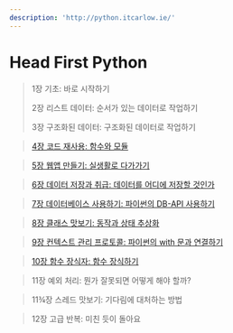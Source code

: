 ```yaml
---
description: 'http://python.itcarlow.ie/'
---
```


# Head First Python

> 1장 기초: 바로 시작하기
>
> 2장 리스트 데이터: 순서가 있는 데이터로 작업하기
>
> 3장 구조화된 데이터: 구조화된 데이터로 작업하기

> [4장 코드 재사용: 함수와 모듈](https://sangmandu.gitbook.io/til/2021/mar/1)

> [5장 웹앱 만들기: 실생활로 다가가기](https://sangmandu.gitbook.io/til/2021/mar/5)

> [6장 데이터 저장과 취급: 데이터를 어디에 저장할 것인가](https://sangmandu.gitbook.io/til/2021/mar/6)

> [7장 데이터베이스 사용하기: 파이썬의 DB-API 사용하기](https://sangmandu.gitbook.io/til/2021/mar/17)

> [8장 클래스 맛보기: 동작과 상태 추상화](https://sangmandu.gitbook.io/til/2021/mar/19)

> [9장 컨텍스트 관리 프로토콜: 파이썬의 with 문과 연결하기](https://sangmandu.gitbook.io/til/2021/mar/20)

> [10장 함수 장식자: 함수 장식하기](https://sangmandu.gitbook.io/til/2021/mar/21)

> 11장 예외 처리: 뭔가 잘못되면 어떻게 해야 할까?

> 11¾장 스레드 맛보기: 기다림에 대처하는 방법

> 12장 고급 반복: 미친 듯이 돌아요


